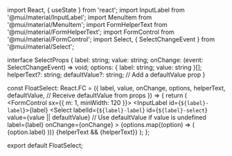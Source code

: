 import React, { useState } from 'react';
import InputLabel from '@mui/material/InputLabel';
import MenuItem from '@mui/material/MenuItem';
import FormHelperText from '@mui/material/FormHelperText';
import FormControl from '@mui/material/FormControl';
import Select, { SelectChangeEvent } from '@mui/material/Select';

interface SelectProps {
    label: string;
    value: string;
    onChange: (event: SelectChangeEvent) => void;
    options: { label: string; value: string }[];
    helperText?: string;
    defaultValue?: string; // Add a defaultValue prop
}

const FloatSelect: React.FC<SelectProps> = ({
    label,
    value,
    onChange,
    options,
    helperText,
    defaultValue, // Receive defaultValue from props
}) => {
    return (
        <FormControl sx={{ m: 1, minWidth: 120 }}>
            <InputLabel id={`${label}-label`}>{label}</InputLabel>
            <Select
                labelId={`${label}-label`}
                id={`${label}-select`}
                value={value || defaultValue} // Use defaultValue if value is undefined
                label={label}
                onChange={onChange}
            >
                {options.map((option) => (
                    <MenuItem key={option.value} value={option.value}>
                        {option.label}
                    </MenuItem>
                ))}
            </Select>
            {helperText && <FormHelperText>{helperText}</FormHelperText>}
        </FormControl>
    );
};

export default FloatSelect;

